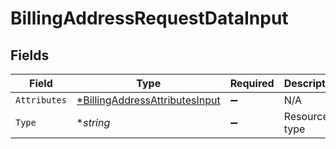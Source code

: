 # BillingAddressRequestDataInput


## Fields

| Field                                                                                  | Type                                                                                   | Required                                                                               | Description                                                                            |
| -------------------------------------------------------------------------------------- | -------------------------------------------------------------------------------------- | -------------------------------------------------------------------------------------- | -------------------------------------------------------------------------------------- |
| `Attributes`                                                                           | [*BillingAddressAttributesInput](../../models/shared/billingaddressattributesinput.md) | :heavy_minus_sign:                                                                     | N/A                                                                                    |
| `Type`                                                                                 | **string*                                                                              | :heavy_minus_sign:                                                                     | Resource type                                                                          |
